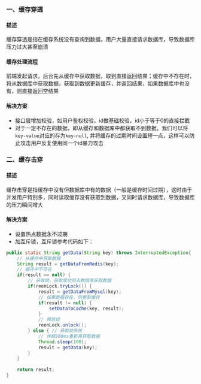 ### 一、缓存穿透

#### 描述

缓存穿透是指在缓存系统没有查询到数据，用户大量直接请求数据库，导致数据库压力过大甚至崩溃

#### 缓存处理流程

前端发起请求，后台先从缓存中获取数据，取到直接返回结果；缓存中不存在时，将从数据库中获取数据，获取到数据更新缓存，并返回结果，如果数据库中也没有，则直接返回空结果

#### 解决方案

- 接口层增加校验，如用户鉴权校验，id做基础校验，id小于等于0的直接拦截
- 对于一定不存在的数据，即从缓存和数据库中都获取不到数据，我们可以将`key-value`对应的存为`key-null`,
  并将缓存的过期时间设置短一点，这样可以防止攻击用户反复使用同一个id暴力攻击

### 二、缓存击穿

#### 描述

缓存击穿是指缓存中没有但数据库中有的数据（一般是缓存时间过期），这时由于并发用户特别多，同时读取缓存没有获取到数据，又同时请求数据库，导致数据库的压力瞬间增大

#### 解决方案

- 设置热点数据永不过期
- 加互斥锁，互斥锁参考代码如下：

```java
public static String getData(String key) throws InterruptedException{
    // 从缓存中获取数据
    String result = getDataFromRedis(key);
    // 缓存中不存在
    if(result == null) {
        // 获取锁，获取成功则去数据库获取数据
        if(reenLock.tryLock()) {
            result = getDataFromMysql(key);
            // 如果数据存在，则更新缓存
            if(result != null) {
                setDataToCache(key, result);
            }   
            // 释放锁
            reenLock.unlock();
        } else { // 获取锁失败
            // 休眠100ms重新再获取数据
            Thread.sleep(100);
            result = getData(key);
        }    
    }
    
    return result;
}
```